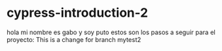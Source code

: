 # cypress-introduction-2
hola mi nombre es gabo y soy puto
estos son los pasos a seguir para el proyecto: 
This is a change for branch mytest2